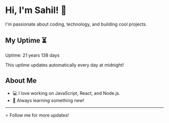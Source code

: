# Hi, I'm Sahil! 👋

I'm passionate about coding, technology, and building cool projects.

## My Uptime ⏳
Uptime: 21 years 138 days

This uptime updates automatically every day at midnight!

## About Me
- 💻 I love working on JavaScript, React, and Node.js.
- 🎯 Always learning something new!

---

⭐️ Follow me for more updates!
